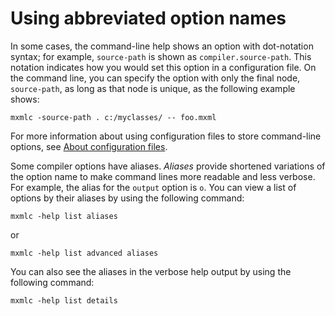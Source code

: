 # Using abbreviated option names

In some cases, the command-line help shows an option with dot-notation syntax;
for example, `source-path` is shown as `compiler.source-path`. This notation
indicates how you would set this option in a configuration file. On the command
line, you can specify the option with only the final node, `source-path`, as
long as that node is unique, as the following example shows:

    mxmlc -source-path . c:/myclasses/ -- foo.mxml

For more information about using configuration files to store command-line
options, see [About configuration files](../about-configuration-files/index.md).

Some compiler options have aliases. _Aliases_ provide shortened variations of
the option name to make command lines more readable and less verbose. For
example, the alias for the `output` option is `o`. You can view a list of
options by their aliases by using the following command:

    mxmlc -help list aliases

or

    mxmlc -help list advanced aliases

You can also see the aliases in the verbose help output by using the following
command:

    mxmlc -help list details
